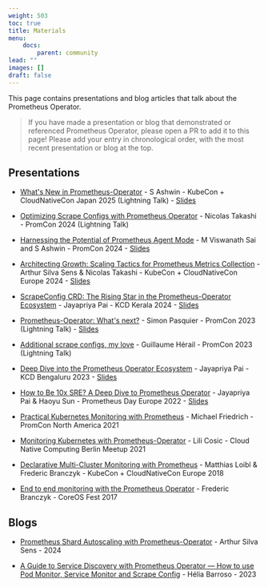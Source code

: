 ```yaml
---
weight: 503
toc: true
title: Materials
menu:
    docs:
        parent: community
lead: ""
images: []
draft: false
---
```


This page contains presentations and blog articles that talk about the Prometheus Operator.

> If you have made a presentation or blog that demonstrated or referenced Prometheus Operator, please open a PR to add it to this page! Please add your entry in chronological order, with the most recent presentation or blog at the top.

## Presentations

* [What's New in Prometheus-Operator](https://youtu.be/alLOIDTZjrg?si=HM-VlQ7kKYJKCBKH) - S Ashwin - KubeCon + CloudNativeCon Japan 2025 (Lightning Talk) - [Slides](https://docs.google.com/presentation/d/1HhcnfJj0dCLszuHkYJJMREE25HVe-Ich/edit?usp=sharing&ouid=108519017454303267250&rtpof=true&sd=true)

* [Optimizing Scrape Configs with Prometheus Operator](https://youtu.be/Yd0kuAHaWjE?si=fta8nhRhCH5NRatY) - Nicolas Takashi - PromCon 2024 (Lightning Talk)

* [Harnessing the Potential of Prometheus Agent Mode](https://youtu.be/wkkXh8X0N8s?si=PVqsvzxM5O0sfvMd) - M Viswanath Sai and S Ashwin - PromCon 2024 - [Slides](https://docs.google.com/presentation/d/1sf6EBUkyPFMHZT0faSS82n6g8Fn7BwOCGoYQJhSqnYQ/edit?usp=sharing)

* [Architecting Growth: Scaling Tactics for Prometheus Metrics Collection](https://youtu.be/bVICOulH5IY?si=M1GKX0lDmuBzyCzH) - Arthur Silva Sens & Nicolas Takashi - KubeCon + CloudNativeCon Europe 2024 - [Slides](https://docs.google.com/presentation/d/13PzKz1na83rESIbqDBTeKUzTR9B1mH0s7QF7cESbSrI/edit?usp=sharing)

* [ScrapeConfig CRD: The Rising Star in the Prometheus-Operator Ecosystem](https://youtu.be/RabXsaOl1TE?si=Sc82jMpIgddcR212) - Jayapriya Pai - KCD Kerala 2024 - [Slides](https://github.com/slashpai/speaker-notes/tree/main/kcd-kerala-2024)

* [Prometheus-Operator: What's next?](https://www.youtube.com/live/ymR57Q0qqg4?si=JUmYjkfSOJe4qpam&t=27386) - Simon Pasquier - PromCon 2023 (Lightning Talk) - [Slides](https://docs.google.com/presentation/d/1P3fBYHpzQ67M-KwO2s-KaorXn4p7WcBEaOYWLI84hFA/edit?slide=id.gae9988762_0_0#slide=id.gae9988762_0_0)

* [Additional scrape configs, my love](https://www.youtube.com/live/ymR57Q0qqg4?si=LsDGIBC42ylJbjbw&t=26271) - Guillaume Hérail - PromCon 2023 (Lightning Talk)

* [Deep Dive into the Prometheus Operator Ecosystem](https://youtu.be/P__R4CFFxEQ?si=1YPkY-X-4ST4YJ7j) - Jayapriya Pai - KCD Bengaluru 2023 - [Slides](https://github.com/slashpai/speaker-notes/tree/main/kcd-blr-2023)

* [How to Be 10x SRE? A Deep Dive to Prometheus Operator](https://youtu.be/Uph_Say4D3M?si=vElc7eea9mSKiE9d) - Jayapriya Pai & Haoyu Sun - Prometheus Day Europe 2022 - [Slides](https://github.com/slashpai/speaker-notes/tree/main/prometheus-day-eu-2022)

* [Practical Kubernetes Monitoring with Prometheus](https://youtu.be/CyQNYT1ZQQ8?si=0k6NhMsQVqTxULl1) - Michael Friedrich - PromCon North America 2021

* [Monitoring Kubernetes with Prometheus-Operator](https://youtu.be/MuHPMXCGiLc?si=2tpfuyMzRVh0MR8-) - Lili Cosic - Cloud Native Computing Berlin Meetup 2021

* [Declarative Multi-Cluster Monitoring with Prometheus](https://youtu.be/IpGfmmJ2hcw?si=UpU8zN82y8kKYtiE) - Matthias Loibl & Frederic Branczyk - KubeCon + CloudNativeCon Europe 2018

* [End to end monitoring with the Prometheus Operator](https://youtu.be/5Jr1v9mWnJc?si=qLYG3ztpsdkqA_nP) - Frederic Branczyk - CoreOS Fest 2017

## Blogs

* [Prometheus Shard Autoscaling with Prometheus-Operator](https://www.arthursens.dev/posts/prometheus-shard-autoscaling) - Arthur Silva Sens - 2024

* [A Guide to Service Discovery with Prometheus Operator — How to use Pod Monitor, Service Monitor and Scrape Config](https://medium.com/@helia.barroso/a-guide-to-service-discovery-with-prometheus-operator-how-to-use-pod-monitor-service-monitor-6a7e4e27b303) -
  Hélia Barroso - 2023
